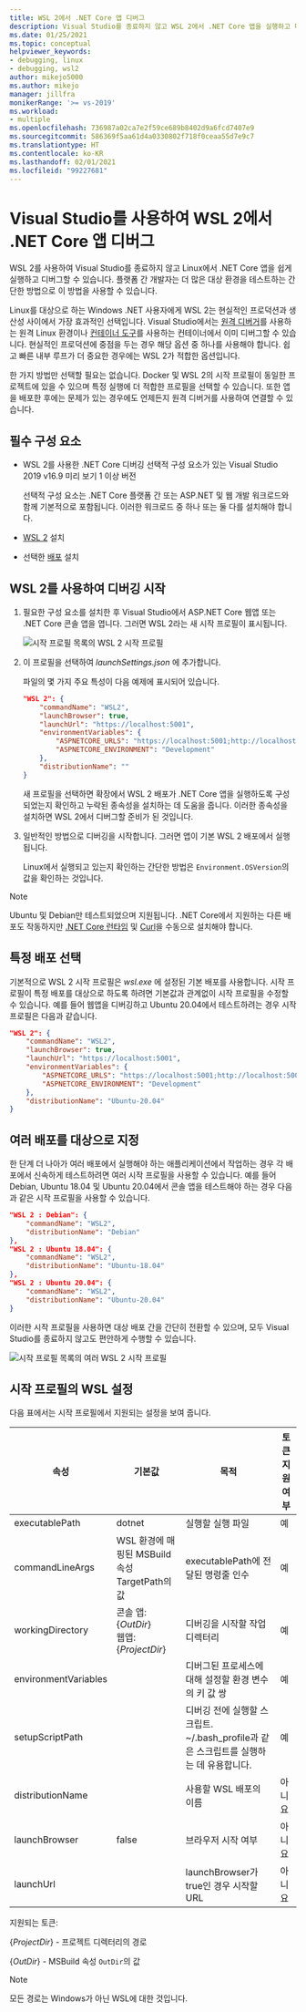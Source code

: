 ```yaml
---
title: WSL 2에서 .NET Core 앱 디버그
description: Visual Studio를 종료하지 않고 WSL 2에서 .NET Core 앱을 실행하고 디버그하는 방법을 알아봅니다.
ms.date: 01/25/2021
ms.topic: conceptual
helpviewer_keywords:
- debugging, linux
- debugging, wsl2
author: mikejo5000
ms.author: mikejo
manager: jillfra
monikerRange: '>= vs-2019'
ms.workload:
- multiple
ms.openlocfilehash: 736987a02ca7e2f59ce689b8402d9a6fcd7407e9
ms.sourcegitcommit: 586369f5aa61d4a0330802f718f0ceaa55d7e9c7
ms.translationtype: HT
ms.contentlocale: ko-KR
ms.lasthandoff: 02/01/2021
ms.locfileid: "99227681"
---
```

# <a name="debug-net-core-apps-in-wsl-2-with-visual-studio"></a>Visual Studio를 사용하여 WSL 2에서 .NET Core 앱 디버그

WSL 2를 사용하여 Visual Studio를 종료하지 않고 Linux에서 .NET Core 앱을 쉽게 실행하고 디버그할 수 있습니다. 플랫폼 간 개발자는 더 많은 대상 환경을 테스트하는 간단한 방법으로 이 방법을 사용할 수 있습니다.

Linux를 대상으로 하는 Windows .NET 사용자에게 WSL 2는 현실적인 프로덕션과 생산성 사이에서 가장 효과적인 선택입니다. Visual Studio에서는 [원격 디버거](../debugger/remote-debugging-dotnet-core-linux-with-ssh.md)를 사용하는 원격 Linux 환경이나 [컨테이너 도구](../containers/overview.md)를 사용하는 컨테이너에서 이미 디버그할 수 있습니다. 현실적인 프로덕션에 중점을 두는 경우 해당 옵션 중 하나를 사용해야 합니다. 쉽고 빠른 내부 루프가 더 중요한 경우에는 WSL 2가 적합한 옵션입니다.

한 가지 방법만 선택할 필요는 없습니다. Docker 및 WSL 2의 시작 프로필이 동일한 프로젝트에 있을 수 있으며 특정 실행에 더 적합한 프로필을 선택할 수 있습니다. 또한 앱을 배포한 후에는 문제가 있는 경우에도 언제든지 원격 디버거를 사용하여 연결할 수 있습니다.

## <a name="prerequisites"></a>필수 구성 요소

- WSL 2를 사용한 .NET Core 디버깅 선택적 구성 요소가 있는 Visual Studio 2019 v16.9 미리 보기 1 이상 버전

  선택적 구성 요소는 .NET Core 플랫폼 간 또는 ASP.NET 및 웹 개발 워크로드와 함께 기본적으로 포함됩니다. 이러한 워크로드 중 하나 또는 둘 다를 설치해야 합니다.

- [WSL 2](/windows/wsl/about) 설치

- 선택한 [배포](https://aka.ms/wslstore) 설치

## <a name="start-debugging-with-wsl-2"></a>WSL 2를 사용하여 디버깅 시작

1. 필요한 구성 요소를 설치한 후 Visual Studio에서 ASP.NET Core 웹앱 또는 .NET Core 콘솔 앱을 엽니다. 그러면 WSL 2라는 새 시작 프로필이 표시됩니다.

   ![시작 프로필 목록의 WSL 2 시작 프로필](media/linux-wsl2-debugging-select-launch-profile.png)

1. 이 프로필을 선택하여 *launchSettings.json* 에 추가합니다.

   파일의 몇 가지 주요 특성이 다음 예제에 표시되어 있습니다.

    ```json
    "WSL 2": {
        "commandName": "WSL2",
        "launchBrowser": true,
        "launchUrl": "https://localhost:5001",
        "environmentVariables": {
            "ASPNETCORE_URLS": "https://localhost:5001;http://localhost:5000",
            "ASPNETCORE_ENVIRONMENT": "Development"
        },
        "distributionName": ""
    }
    ```

   새 프로필을 선택하면 확장에서 WSL 2 배포가 .NET Core 앱을 실행하도록 구성되었는지 확인하고 누락된 종속성을 설치하는 데 도움을 줍니다. 이러한 종속성을 설치하면 WSL 2에서 디버그할 준비가 된 것입니다.

1. 일반적인 방법으로 디버깅을 시작합니다. 그러면 앱이 기본 WSL 2 배포에서 실행됩니다.

   Linux에서 실행되고 있는지 확인하는 간단한 방법은 `Environment.OSVersion`의 값을 확인하는 것입니다.

>[!NOTE]
> Ubuntu 및 Debian만 테스트되었으며 지원됩니다. .NET Core에서 지원하는 다른 배포도 작동하지만 [.NET Core 런타임](https://aka.ms/wsldotnet) 및 [Curl](https://curl.haxx.se/)을 수동으로 설치해야 합니다.

## <a name="choose-a-specific-distribution"></a>특정 배포 선택

기본적으로 WSL 2 시작 프로필은 *wsl.exe* 에 설정된 기본 배포를 사용합니다. 시작 프로필이 특정 배포를 대상으로 하도록 하려면 기본값과 관계없이 시작 프로필을 수정할 수 있습니다. 예를 들어 웹앱을 디버깅하고 Ubuntu 20.04에서 테스트하려는 경우 시작 프로필은 다음과 같습니다.

```json
"WSL 2": {
    "commandName": "WSL2",
    "launchBrowser": true,
    "launchUrl": "https://localhost:5001",
    "environmentVariables": {
        "ASPNETCORE_URLS": "https://localhost:5001;http://localhost:5000",
        "ASPNETCORE_ENVIRONMENT": "Development"
    },
    "distributionName": "Ubuntu-20.04"
}
```

## <a name="target-multiple-distributions"></a>여러 배포를 대상으로 지정

한 단계 더 나아가 여러 배포에서 실행해야 하는 애플리케이션에서 작업하는 경우 각 배포에서 신속하게 테스트하려면 여러 시작 프로필을 사용할 수 있습니다. 예를 들어 Debian, Ubuntu 18.04 및 Ubuntu 20.04에서 콘솔 앱을 테스트해야 하는 경우 다음과 같은 시작 프로필을 사용할 수 있습니다.

```json
"WSL 2 : Debian": {
    "commandName": "WSL2",
    "distributionName": "Debian"
},
"WSL 2 : Ubuntu 18.04": {
    "commandName": "WSL2",
    "distributionName": "Ubuntu-18.04"
},
"WSL 2 : Ubuntu 20.04": {
    "commandName": "WSL2",
    "distributionName": "Ubuntu-20.04"
}
```

이러한 시작 프로필을 사용하면 대상 배포 간을 간단히 전환할 수 있으며, 모두 Visual Studio를 종료하지 않고도 편안하게 수행할 수 있습니다.

![시작 프로필 목록의 여러 WSL 2 시작 프로필](media/linux-wsl2-debugging-switch-target-distribution.png)

## <a name="wsl-settings-in-the-launch-profile"></a>시작 프로필의 WSL 설정

다음 표에서는 시작 프로필에서 지원되는 설정을 보여 줍니다.

|속성|기본값|목적|토큰 지원 여부|
|-|-|-|-|
|executablePath|dotnet|실행할 실행 파일|예|
|commandLineArgs|WSL 환경에 매핑된 MSBuild 속성 TargetPath의 값|executablePath에 전달된 명령줄 인수|예|
|workingDirectory|콘솔 앱: {*OutDir*}</br>웹앱: {*ProjectDir*}|디버깅을 시작할 작업 디렉터리|예|
|environmentVariables||디버그된 프로세스에 대해 설정할 환경 변수의 키 값 쌍|예|
|setupScriptPath||디버깅 전에 실행할 스크립트. ~/.bash_profile과 같은 스크립트를 실행하는 데 유용합니다.|예|
|distributionName||사용할 WSL 배포의 이름|아니요|
|launchBrowser|false|브라우저 시작 여부|아니요|
|launchUrl||launchBrowser가 true인 경우 시작할 URL|아니요|

지원되는 토큰:

{*ProjectDir*} - 프로젝트 디렉터리의 경로

{*OutDir*} - MSBuild 속성 `OutDir`의 값

>[!NOTE]
> 모든 경로는 Windows가 아닌 WSL에 대한 것입니다.
